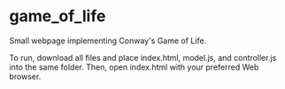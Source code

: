 # game_of_life
Small webpage implementing Conway's Game of Life.

To run, download all files and place index.html, model.js, and controller.js into the same folder. Then, open index.html with your preferred Web browser.

